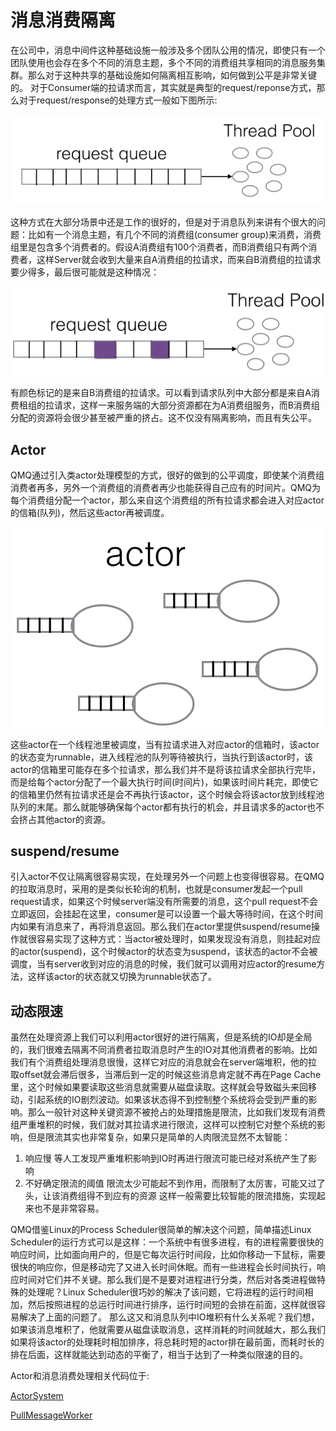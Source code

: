 # 消息消费隔离

在公司中，消息中间件这种基础设施一般涉及多个团队公用的情况，即使只有一个团队使用也会存在多个不同的消息主题，多个不同的消费组共享相同的消息服务集群。那么对于这种共享的基础设施如何隔离相互影响，如何做到公平是非常关键的。
对于Consumer端的拉请求而言，其实就是典型的request/reponse方式，那么对于request/response的处理方式一般如下图所示:

![request queue](../images/actor1.png)

这种方式在大部分场景中还是工作的很好的，但是对于消息队列来讲有个很大的问题：比如有一个消息主题，有几个不同的消费组(consumer group)来消费，消费组里是包含多个消费者的。假设A消费组有100个消费者，而B消费组只有两个消费者，这样Server就会收到大量来自A消费组的拉请求，而来自B消费组的拉请求要少得多，最后很可能就是这种情况：

![request queue](../images/actor2.png)

有颜色标记的是来自B消费组的拉请求。可以看到请求队列中大部分都是来自A消费租组的拉请求，这样一来服务端的大部分资源都在为A消费组服务，而B消费组分配的资源将会很少甚至被严重的挤占。这不仅没有隔离影响，而且有失公平。

## Actor
QMQ通过引入类actor处理模型的方式，很好的做到的公平调度，即使某个消费组消费者再多，另外一个消费组的消费者再少也能获得自己应有的时间片。QMQ为每个消费组分配一个actor，那么来自这个消费组的所有拉请求都会进入对应actor的信箱(队列)，然后这些actor再被调度。

![actor](../images/actor3.png)

这些actor在一个线程池里被调度，当有拉请求进入对应actor的信箱时，该actor的状态变为runnable，进入线程池的队列等待被执行，当执行到该actor时，该actor的信箱里可能存在多个拉请求，那么我们并不是将该拉请求全部执行完毕，而是给每个actor分配了一个最大执行时间(时间片)，如果该时间片耗完，即使它的信箱里仍然有拉请求还是会不再执行该actor，这个时候会将该actor放到线程池队列的末尾。那么就能够确保每个actor都有执行的机会，并且请求多的actor也不会挤占其他actor的资源。

## suspend/resume
引入actor不仅让隔离很容易实现，在处理另外一个问题上也变得很容易。在QMQ的拉取消息时，采用的是类似长轮询的机制，也就是consumer发起一个pull request请求，如果这个时候server端没有所需要的消息，这个pull request不会立即返回，会挂起在这里，consumer是可以设置一个最大等待时间，在这个时间内如果有消息来了，再将消息返回。那么我们在actor里提供suspend/resume操作就很容易实现了这种方式：当actor被处理时，如果发现没有消息，则挂起对应的actor(suspend)，这个时候actor的状态变为suspend，该状态的actor不会被调度，当有server收到对应的消息的时候，我们就可以调用对应actor的resume方法，这样该actor的状态就又切换为runnable状态了。

## 动态限速
虽然在处理资源上我们可以利用actor很好的进行隔离，但是系统的IO却是全局的，我们很难去隔离不同消费者拉取消息时产生的IO对其他消费者的影响。比如我们有个消费组处理消息很慢，这样它对应的消息就会在server端堆积，他的拉取offset就会滞后很多，当滞后到一定的时候这些消息肯定就不再在Page Cache里，这个时候如果要读取这些消息就需要从磁盘读取。这样就会导致磁头来回移动，引起系统的IO剧烈波动。如果该状态得不到控制整个系统将会受到严重的影响。那么一般针对这种关键资源不被抢占的处理措施是限流，比如我们发现有消费组严重堆积的时候，我们就对其拉请求进行限流，这样可以控制它对整个系统的影响，但是限流其实也非常复杂，如果只是简单的人肉限流显然不太智能：
1. 响应慢 等人工发现严重堆积影响到IO时再进行限流可能已经对系统产生了影响
2. 不好确定限流的阈值 限流太少可能起不到作用，而限制了太厉害，可能又过了头，让该消费组得不到应有的资源
这样一般需要比较智能的限流措施，实现起来也不是非常容易。

QMQ借鉴Linux的Process Scheduler很简单的解决这个问题，简单描述Linux Scheduler的运行方式可以是这样：一个系统中有很多进程，有的进程需要很快的响应时间，比如面向用户的，但是它每次运行时间段，比如你移动一下鼠标，需要很快的响应你，但是移动完了又进入长时间休眠。而有一些进程会长时间执行，响应时间对它们并不关键。那么我们是不是要对进程进行分类，然后对各类进程做特殊的处理呢？Linux Scheduler很巧妙的解决了该问题，它将进程的运行时间相加，然后按照进程的总运行时间进行排序，运行时间短的会排在前面，这样就很容易解决了上面的问题了。
那么这又和消息队列中IO堆积有什么关系呢？我们想，如果该消息堆积了，他就需要从磁盘读取消息，这样消耗的时间就越大，那么我们如果将该actor的处理耗时相加排序，将总耗时短的actor排在最前面，而耗时长的排在后面，这样就能达到动态的平衡了，相当于达到了一种类似限速的目的。

Actor和消息消费处理相关代码位于:

[ActorSystem](https://github.com/qunarcorp/qmq/blob/master/qmq-server-common/src/main/java/qunar/tc/qmq/concurrent/ActorSystem.java)

[PullMessageWorker](https://github.com/qunarcorp/qmq/blob/master/qmq-server/src/main/java/qunar/tc/qmq/processor/PullMessageWorker.java)
